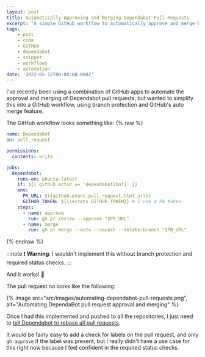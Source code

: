 ```yaml
---
layout: post
title: Automatically Approving and Merging Dependabot Pull Requests
excerpt: "A simple GitHub workflow to automatically approve and merge Dependabot pull requests."
tags:
    - post
    - code
    - GitHub
    - dependabot
    - snippet
    - workflows
    - automation
date: '2022-05-12T00:00:00.000Z'
---
```


I've recently been using a combination of GitHub apps to automate the approval and merging of Dependabot pull requests, but wanted to simplify this into a GitHub workflow, using branch protection and GitHub's auto merge feature.

The GitHub workflow looks something like:
{% raw %}
```yml
name: Dependabot
on: pull_request

permissions:
  contents: write

jobs:
  dependabot:
    runs-on: ubuntu-latest
    if: ${{ github.actor == 'dependabot[bot]' }}
    env:
      PR_URL: ${{github.event.pull_request.html_url}}
      GITHUB_TOKEN: ${{secrets.GITHUB_TOKEN}} # I use a PA token.
    steps:
      - name: approve
        run: gh pr review --approve "$PR_URL"
      - name: merge
        run: gh pr merge --auto --squash --delete-branch "$PR_URL"
```
{% endraw %}

:::note
:heavy_exclamation_mark: **Warning**: I wouldn't implement this without branch protection and required status checks.
:::

And it works! :tada: 

The pull request no looks like the following:

{% image src="src/images/automating-dependabot-pull-requests.png", alt="Automating DependaBot pull request approval and merging" %}

Once I had this implemented and pushed to all the repositories, I just need to [tell Dependabot to rebase all pull requests](/posts/rebase-all-dependabot-pull-requests/).

It would be fairly easy to add a check for labels on the pull request, and only `gh approve` if the label was present, but I really didn't have a use case for this right now because I feel confident in the required status checks.
